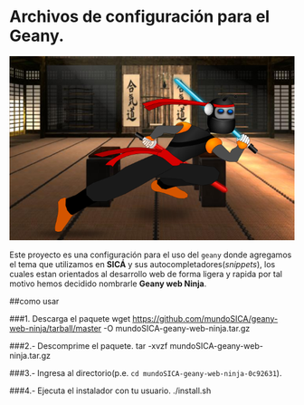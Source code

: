 Archivos de configuración para el Geany.
==========================================================================================

![El cacho web ninja](el-cacho-ninja-katana.png)

Este proyecto es una configuración para el uso del `geany` donde agregamos el tema que utilizamos en **SICÁ** y sus autocompletadores(_snippets_), los cuales estan orientados al desarrollo web de forma ligera y rapida por tal motivo hemos decidido nombrarle **Geany web Ninja**.

##como usar

###1. Descarga el paquete
	wget https://github.com/mundoSICA/geany-web-ninja/tarball/master -O mundoSICA-geany-web-ninja.tar.gz

###2.- Descomprime el paquete.
	tar -xvzf mundoSICA-geany-web-ninja.tar.gz

###3.- Ingresa al directorio(p.e. `cd mundoSICA-geany-web-ninja-0c92631`).

###4.- Ejecuta el instalador con tu usuario.
	./install.sh


